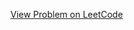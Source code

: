 [View Problem on LeetCode](https://leetcode.com/problems/check-if-digits-are-equal-in-string-after-operations-ii/)